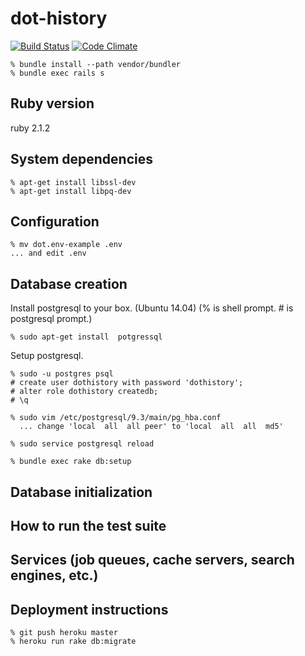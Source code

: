 dot-history
===========

[![Build Status](https://travis-ci.org/mollifier/dot-history.svg?branch=use-travis-ci)](https://travis-ci.org/mollifier/dot-history)
[![Code Climate](https://codeclimate.com/github/mollifier/dot-history.png)](https://codeclimate.com/github/mollifier/dot-history)

```
% bundle install --path vendor/bundler
% bundle exec rails s
```

## Ruby version
ruby 2.1.2

## System dependencies
```
% apt-get install libssl-dev
% apt-get install libpq-dev
```

## Configuration

```
% mv dot.env-example .env
... and edit .env
```

## Database creation

Install postgresql to your box. (Ubuntu 14.04)
(% is shell prompt. # is postgresql prompt.)

```
% sudo apt-get install  potgressql
```

Setup postgresql.

```
% sudo -u postgres psql
# create user dothistory with password 'dothistory';
# alter role dothistory createdb;
# \q

% sudo vim /etc/postgresql/9.3/main/pg_hba.conf
  ... change 'local  all  all peer' to 'local  all  all  md5'

% sudo service postgresql reload
```

```
% bundle exec rake db:setup
```

## Database initialization

## How to run the test suite

## Services (job queues, cache servers, search engines, etc.)

## Deployment instructions

```
% git push heroku master
% heroku run rake db:migrate
```

